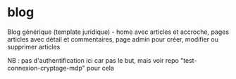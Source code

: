 # blog
Blog générique (template juridique) - home avec articles et accroche, pages articles avec détail et commentaires, page admin pour créer, modifier ou supprimer articles 

NB : pas d'authentification ici car pas le but, mais voir repo "test-connexion-cryptage-mdp" pour cela
